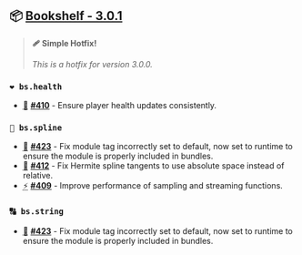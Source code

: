 ## 📦 [Bookshelf - 3.0.1](https://github.com/mcbookshelf/bookshelf/releases/tag/v3.0.1)

> **🩹 Simple Hotfix!**
>
> *This is a hotfix for version 3.0.0.*


### `❤️ bs.health`

- <abbr title="Bug Fix">🐛</abbr> **[#410](https://github.com/mcbookshelf/bookshelf/issues/410)** - Ensure player health updates consistently.


### `🧣 bs.spline`

- <abbr title="Bug Fixes">🐛</abbr> **[#423](https://github.com/mcbookshelf/bookshelf/pull/423)** - Fix module tag incorrectly set to default, now set to runtime to ensure the module is properly included in bundles.
- <abbr title="Bug Fix">🐛</abbr> **[#412](https://github.com/mcbookshelf/bookshelf/issues/412)** - Fix Hermite spline tangents to use absolute space instead of relative.
- <abbr title="Enhancements">⚡</abbr> **[#409](https://github.com/mcbookshelf/bookshelf/issues/409)** - Improve performance of sampling and streaming functions.


### `🔠 bs.string`

- <abbr title="Bug Fixes">🐛</abbr> **[#423](https://github.com/mcbookshelf/bookshelf/pull/423)** - Fix module tag incorrectly set to default, now set to runtime to ensure the module is properly included in bundles.
